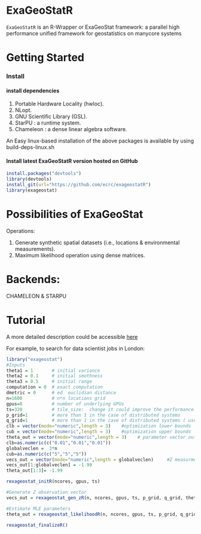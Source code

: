 ExaGeoStatR
===========

`ExaGeoStatR` is an R-Wrapper or ExaGeoStat framework: a parallel high performance unified framework for geostatistics on manycore systems

Getting Started
===============

### Install

#### install dependencies
1. Portable Hardware Locality (hwloc).
2. NLopt.
3. GNU Scientific Library (GSL).
4. StarPU : a runtime system.
5. Chameleon : a dense linear algebra software.

An Easy linux-based installation of the above packages is available by using  build-deps-linux.sh


#### Install latest ExaGeoStatR version hosted on GitHub
```r
install.packages("devtools")
library(devtools)
install_git(url="https://github.com/ecrc/exageostatR")
library(exageostat)
```

Possibilities of ExaGeoStat
===========================

Operations:

1. Generate synthetic spatial datasets (i.e., locations & environmental measurements).
2. Maximum likelihood operation using dense matrices.

Backends:
========
CHAMELEON & STARPU

Tutorial
========

A more detailed description could be accessible [here](https://github.com/ecrc/exageostat)

For example, to search for data scientist jobs in London:
```r
library("exageostat")
#Inputs
theta1 = 1       # initial variance
theta2 = 0.1     # initial smothness
theta3 = 0.5     # initial range
computation = 0  # exact computation
dmetric = 0      # ed  euclidian distance
n=1600           # n*n locations grid 
gpus=0           # number of underlying GPUs
ts=320           # tile_size:  change it could improve the performance. No fixed value can be given
p_grid=1         # more than 1 in the case of distributed systems 
q_grid=1         # more than 1 in the case of distributed systems ( usually equals to p_grid)
clb = vector(mode="numeric",length = 3)    #optimization lower bounds
cub = vector(mode="numeric",length = 3)    #optimization upper bounds
theta_out = vector(mode="numeric",length = 3)    # parameter vector output
clb=as.numeric(c("0.01","0.01","0.01"))
globalveclen =  3*n
cub=as.numeric(c("5","5","5"))
vecs_out = vector(mode="numeric",length = globalveclen)     #Z measurments of n locations
vecs_out[1:globalveclen] = -1.99
theta_out[1:3]= -1.99

rexageostat_initR(ncores, gpus, ts)

#Generate Z observation vector
vecs_out = rexageostat_gen_zR(n, ncores, gpus, ts, p_grid, q_grid, theta1, theta2, theta3, computation, dmetric, globalveclen)

#Estimate MLE parameters
theta_out = rexageostat_likelihoodR(n, ncores, gpus, ts, p_grid, q_grid,  vecs_out[1:n],  vecs_out[n+1:(2*n)],  vecs_out[(2*n+1):(3*n)], clb, cub, computation, dmetric)

rexageostat_finalizeR()
```
